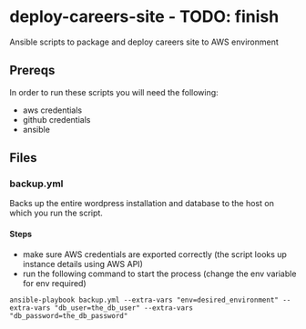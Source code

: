 # deploy-careers-site - TODO: finish

Ansible scripts to package and deploy careers site to AWS environment

## Prereqs

In order to run these scripts you will need the following:

* aws credentials
* github credentials
* ansible

## Files

### backup.yml

Backs up the entire wordpress installation and database to the host on which you run the script.

#### Steps

* make sure AWS credentials are exported correctly (the script looks up instance details using AWS API)
* run the following command to start the process (change the env variable for env required)

`ansible-playbook backup.yml --extra-vars "env=desired_environment" --extra-vars "db_user=the_db_user" --extra-vars "db_password=the_db_password"`
